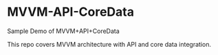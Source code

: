 # MVVM-API-CoreData
Sample Demo of MVVM+API+CoreData

This repo covers MVVM architecture with API and core data integration.
